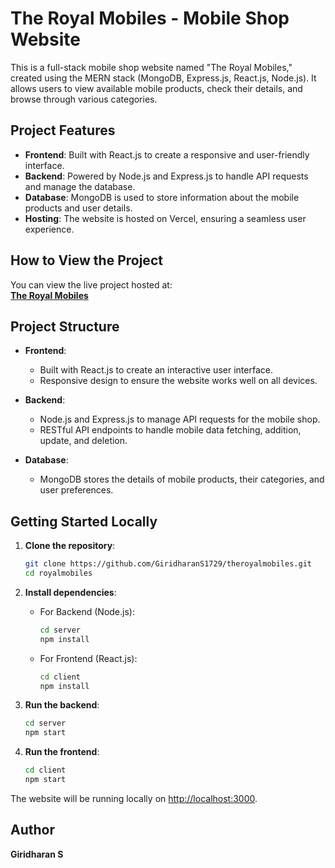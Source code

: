 
# The Royal Mobiles - Mobile Shop Website

This is a full-stack mobile shop website named "The Royal Mobiles," created using the MERN stack (MongoDB, Express.js, React.js, Node.js). It allows users to view available mobile products, check their details, and browse through various categories.

## Project Features

- **Frontend**: Built with React.js to create a responsive and user-friendly interface.
- **Backend**: Powered by Node.js and Express.js to handle API requests and manage the database.
- **Database**: MongoDB is used to store information about the mobile products and user details.
- **Hosting**: The website is hosted on Vercel, ensuring a seamless user experience.

## How to View the Project

You can view the live project hosted at:  
**[The Royal Mobiles](https://theroyalmobiles.vercel.app)**

## Project Structure

- **Frontend**:
  - Built with React.js to create an interactive user interface.
  - Responsive design to ensure the website works well on all devices.
  
- **Backend**:
  - Node.js and Express.js to manage API requests for the mobile shop.
  - RESTful API endpoints to handle mobile data fetching, addition, update, and deletion.

- **Database**:
  - MongoDB stores the details of mobile products, their categories, and user preferences.

## Getting Started Locally

1. **Clone the repository**:
   ```bash
   git clone https://github.com/GiridharanS1729/theroyalmobiles.git
   cd royalmobiles
   ```

2. **Install dependencies**:
   - For Backend (Node.js):
     ```bash
     cd server
     npm install
     ```
   - For Frontend (React.js):
     ```bash
     cd client
     npm install
     ```

3. **Run the backend**:
   ```bash
   cd server
   npm start
   ```

4. **Run the frontend**:
   ```bash
   cd client
   npm start
   ```

The website will be running locally on [http://localhost:3000](http://localhost:3000).

## Author

**Giridharan S**